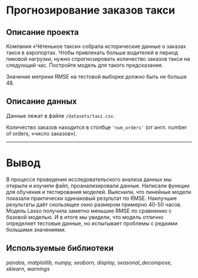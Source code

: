 # Прогнозирование заказов такси

## Описание проекта

Компания «Чётенькое такси» собрала исторические данные о заказах такси в аэропортах. Чтобы привлекать больше водителей в период пиковой нагрузки, нужно спрогнозировать количество заказов такси на следующий час. Постройте модель для такого предсказания.

Значение метрики RMSE на тестовой выборке должно быть не больше 48.

## Описание данных

Данные лежат в файле `/datasets/taxi.csv`.

Количество заказов находится в столбце `'num_orders'` (от англ. number of orders, «число заказов»).

---
# Вывод
В процессе проведения исследовательского анализа данных мы открыли и изучили файл, проанализировали данные. Написали функции для обучения и тестирования моделей. Выяснили, что линейные модели показали практически одинаковый результат по RMSE. Наилучшие результаты даёт скользящее окно размером примерно 40-50 часов. Модель Lasso получила заметно меньшее RMSE по сравнению с базовой моделью. И в итоге мы увидели, что модель отлично определяет тестовые данные, но испытывает проблемы с редкими большими значениями.

## Используемые библиотеки
*pandas, matplotlib, numpy, seaborn, display, seasonal_decompose, sklearn, warnings*

